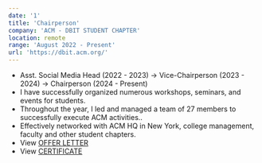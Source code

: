 ```yaml
---
date: '1'
title: 'Chairperson'
company: 'ACM - DBIT STUDENT CHAPTER'
location: remote
range: 'August 2022 - Present'
url: 'https://dbit.acm.org/'
---
```


- Asst. Social Media Head (2022 - 2023) -> Vice-Chairperson (2023 - 2024) -> Chairperson (2024 - Present)
- I have successfully organized numerous workshops, seminars, and events for students.
- Throughout the year, I led and managed a team of 27 members to successfully execute ACM activities..
- Effectively networked with ACM HQ in New York, college management, faculty and other student chapters.
- View [OFFER LETTER](https://drive.google.com/file/d/1q-rr54_-9znx-m1PvEDTYkbu5yGy0miK/view?usp=sharing)
- View [CERTIFICATE](https://drive.google.com/file/d/1q-rr54_-9znx-m1PvEDTYkbu5yGy0miK/view?usp=sharing)
